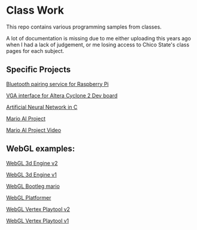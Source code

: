 # Class Work

This repo contains various programming samples from classes.

A lot of documentation is missing due to me either uploading this years ago when I had a lack of judgement, or me losing access to Chico State's class pages for each subject. 

## Specific Projects
[Bluetooth pairing service for Raspberry Pi](https://github.com/Pithers/Class-Work/tree/master/EECE637/Bluetooth_Program)

[VGA interface for Altera Cyclone 2 Dev board](https://github.com/Pithers/Class-Work/tree/master/EECE343)

[Artificial Neural Network in C](https://github.com/Pithers/Class-Work/tree/master/CSCI580)

[Mario AI Project](https://github.com/garrett-is-a-swann/mArIo)

[Mario AI Project Video](https://www.youtube.com/watch?v=xQdDWyG6utY)

## WebGL examples:

[WebGL 3d Engine v2](http://www.ecst.csuchico.edu/~bsmith83/Assignment6/assignment6.html)

[WebGL 3d Engine v1](http://www.ecst.csuchico.edu/~bsmith83/Assignment5/assignment5.html)

[WebGL Bootleg mario](http://www.ecst.csuchico.edu/~bsmith83/Assignment4/assignment4.html)

[WebGL Platformer](http://www.ecst.csuchico.edu/~bsmith83/Assignment3/assignment3.html)

[WebGL Vertex Playtool v2](http://www.ecst.csuchico.edu/~bsmith83/Assignment2/assignment2.html)

[WebGL Vertex Playtool v1](http://www.ecst.csuchico.edu/~bsmith83/Assignment1/assignment1.html)
